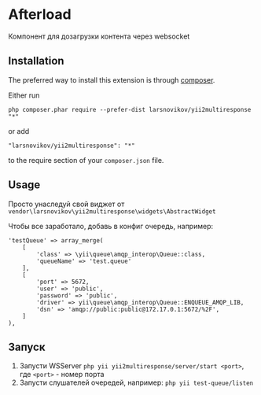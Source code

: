 Afterload
=========
Компонент для дозагрузки контента через websocket

Installation
------------

The preferred way to install this extension is through [composer](http://getcomposer.org/download/).

Either run

```
php composer.phar require --prefer-dist larsnovikov/yii2multiresponse "*"
```

or add

```
"larsnovikov/yii2multiresponse": "*"
```

to the require section of your `composer.json` file.


Usage
-----

Просто унаследуй свой виджет от `vendor\larsnovikov\yii2multiresponse\widgets\AbstractWidget`

Чтобы все заработало, добавь в конфиг очередь, например:
```
'testQueue' => array_merge(
    [
        'class' => \yii\queue\amqp_interop\Queue::class,
        'queueName' => 'test.queue'
    ],
    [
        'port' => 5672,
        'user' => 'public',
        'password' => 'public',
        'driver' => yii\queue\amqp_interop\Queue::ENQUEUE_AMQP_LIB,
        'dsn' => 'amqp://public:public@172.17.0.1:5672/%2F',
    ]
),
```

Запуск
-----
1. Запусти WSServer `php yii yii2multiresponse/server/start <port>`, где `<port>` - номер порта
2. Запусти слушателей очередей, например: `php yii test-queue/listen`
